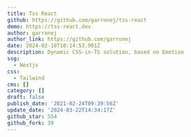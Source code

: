 ```yaml
---
title: Tss React
github: https://github.com/garronej/tss-react
demo: https://tss-react.dev
author: garronej
author_link: https://github.com/garronej
date: 2024-02-18T10:14:53.901Z
description: Dynamic CSS-in-TS solution, based on Emotion
ssg:
  - Nextjs
css:
  - Tailwind
cms: []
category: []
draft: false
publish_date: '2021-02-24T09:39:56Z'
update_date: '2024-03-22T14:34:17Z'
github_star: 554
github_fork: 39
---
```

